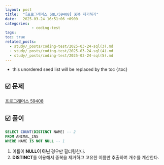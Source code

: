 ```yaml
---
layout: post
title:  "[프로그래머스 SQL/59408] 중복 제거하기"
date:   2025-03-24 16:51:06 +0900
categories: 
            - coding-test
tags:        
toc: true
related_posts:
  - study/_posts/coding-test/2025-03-24-sql(3).md
  - study/_posts/coding-test/2025-03-24-sql(4).md
  - study/_posts/coding-test/2025-03-24-sql(5).md
---
```

* this unordered seed list will be replaced by the toc
{:toc}

## ☑️ 문제

[프로그래머스 59408](https://school.programmers.co.kr/learn/courses/30/lessons/59408)

## ☑️ 풀이

```sql
SELECT COUNT(DISTINCT NAME) -- 2
FROM ANIMAL_INS
WHERE NAME IS NOT NULL -- 1
```

1. 이름이 **NULL이 아닌** 경우만 필터링한다.
2. **DISTINCT**를 이용해서 중복을 제거하고 고유한 이름만 추출하여 개수를 계산한다.